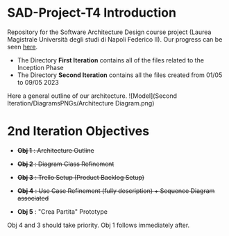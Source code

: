 # SAD-Project-T4 Introduction

Repository for the Software Architecture Design course project (Laurea Magistrale Università degli studi di Napoli Federico II).
Our progress can be seen [here](https://trello.com/invite/sadtask4/ATTI54e0f32b2eb2ddf0aab52c944a6a26f4ACEF84C6).

- The Directory **First Iteration** contains all of the files related to the Inception Phase
- The Directory **Second Iteration** contains all the files created from 01/05 to 09/05 2023

Here a general outline of our architecture.
![Model](Second Iteration/DiagramsPNGs/Architecture Diagram.png)

# 2nd Iteration Objectives

- <del>**Obj 1** : Architecture Outline</del>

- <del>**Obj 2** : Diagram Class Refinement</del>

- <del>**Obj 3** : Trello Setup (Product Backlog Setup)</del>

- <del>**Obj 4** : Use Case Refinement (fully description) + Sequence Diagram associated</del>

- **Obj 5** : "Crea Partita" Prototype

Obj 4 and 3 should take priority. Obj 1 follows immediately after.
